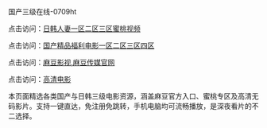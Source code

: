 国产三级在线-0709ht

点击访问：<a href="https://heiliaowzu4ur.pages.dev">日韩人妻一区二区三区蜜桃视频</a>

点击访问：<a href="https://heiliaozj3tjd.pages.dev">国产精品福利电影一区二区三区四区</a>

点击访问：<a href="https://heiliaoe8ajia.pages.dev">麻豆影视,麻豆传媒官网</a>

点击访问：<a href="https://heiliaoxqkkct.pages.dev">高清电影</a>

本页面精选各类国产与日韩三级电影资源，涵盖麻豆官方入口、蜜桃专区及高清无码影片。支持一键直达，免注册免跳转，手机电脑均可流畅播放，是深夜看片的不二选择。
<span style="display:none;">[Canonical link](https://github.com/sap20250709/sap9 ）</span>
